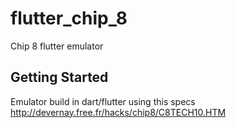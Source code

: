 # flutter_chip_8

Chip 8 flutter emulator

## Getting Started

Emulator build in dart/flutter using this specs
http://devernay.free.fr/hacks/chip8/C8TECH10.HTM
